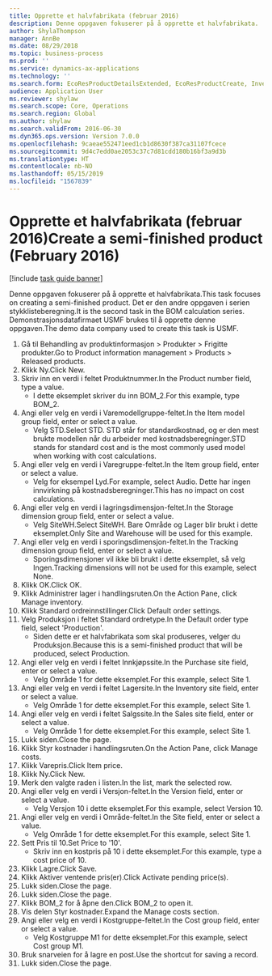 ```yaml
---
title: Opprette et halvfabrikata (februar 2016)
description: Denne oppgaven fokuserer på å opprette et halvfabrikata.
author: ShylaThompson
manager: AnnBe
ms.date: 08/29/2018
ms.topic: business-process
ms.prod: ''
ms.service: dynamics-ax-applications
ms.technology: ''
ms.search.form: EcoResProductDetailsExtended, EcoResProductCreate, InventItemOrderSetup, InventItemPrice
audience: Application User
ms.reviewer: shylaw
ms.search.scope: Core, Operations
ms.search.region: Global
ms.author: shylaw
ms.search.validFrom: 2016-06-30
ms.dyn365.ops.version: Version 7.0.0
ms.openlocfilehash: 9caeae552471eed1cb1d8630f387ca31107fcece
ms.sourcegitcommit: 9d4c7edd0ae2053c37c7d81cdd180b16bf3a9d3b
ms.translationtype: HT
ms.contentlocale: nb-NO
ms.lasthandoff: 05/15/2019
ms.locfileid: "1567839"
---
```

# <a name="create-a-semi-finished-product-february-2016"></a><span data-ttu-id="2492f-103">Opprette et halvfabrikata (februar 2016)</span><span class="sxs-lookup"><span data-stu-id="2492f-103">Create a semi-finished product (February 2016)</span></span>

[!include [task guide banner](../../includes/task-guide-banner.md)]

<span data-ttu-id="2492f-104">Denne oppgaven fokuserer på å opprette et halvfabrikata.</span><span class="sxs-lookup"><span data-stu-id="2492f-104">This task focuses on creating a semi-finished product.</span></span> <span data-ttu-id="2492f-105">Det er den andre oppgaven i serien stykklisteberegning.</span><span class="sxs-lookup"><span data-stu-id="2492f-105">It is the second task in the BOM calculation series.</span></span> <span data-ttu-id="2492f-106">Demonstrasjonsdatafirmaet USMF brukes til å opprette denne oppgaven.</span><span class="sxs-lookup"><span data-stu-id="2492f-106">The demo data company used to create this task is USMF.</span></span>

1. <span data-ttu-id="2492f-107">Gå til Behandling av produktinformasjon > Produkter > Frigitte produkter.</span><span class="sxs-lookup"><span data-stu-id="2492f-107">Go to Product information management > Products > Released products.</span></span>
2. <span data-ttu-id="2492f-108">Klikk Ny.</span><span class="sxs-lookup"><span data-stu-id="2492f-108">Click New.</span></span>
3. <span data-ttu-id="2492f-109">Skriv inn en verdi i feltet Produktnummer.</span><span class="sxs-lookup"><span data-stu-id="2492f-109">In the Product number field, type a value.</span></span>
    * <span data-ttu-id="2492f-110">I dette eksemplet skriver du inn BOM_2.</span><span class="sxs-lookup"><span data-stu-id="2492f-110">For this example, type BOM_2.</span></span>  
4. <span data-ttu-id="2492f-111">Angi eller velg en verdi i Varemodellgruppe-feltet.</span><span class="sxs-lookup"><span data-stu-id="2492f-111">In the Item model group field, enter or select a value.</span></span>
    * <span data-ttu-id="2492f-112">Velg STD.</span><span class="sxs-lookup"><span data-stu-id="2492f-112">Select STD.</span></span> <span data-ttu-id="2492f-113">STD står for standardkostnad, og er den mest brukte modellen når du arbeider med kostnadsberegninger.</span><span class="sxs-lookup"><span data-stu-id="2492f-113">STD stands for standard cost and is the most commonly used model when working with cost calculations.</span></span>  
5. <span data-ttu-id="2492f-114">Angi eller velg en verdi i Varegruppe-feltet.</span><span class="sxs-lookup"><span data-stu-id="2492f-114">In the Item group field, enter or select a value.</span></span>
    * <span data-ttu-id="2492f-115">Velg for eksempel Lyd.</span><span class="sxs-lookup"><span data-stu-id="2492f-115">For example, select Audio.</span></span> <span data-ttu-id="2492f-116">Dette har ingen innvirkning på kostnadsberegninger.</span><span class="sxs-lookup"><span data-stu-id="2492f-116">This has no impact on cost calculations.</span></span>  
6. <span data-ttu-id="2492f-117">Angi eller velg en verdi i lagringsdimensjon-feltet.</span><span class="sxs-lookup"><span data-stu-id="2492f-117">In the Storage dimension group field, enter or select a value.</span></span>
    * <span data-ttu-id="2492f-118">Velg SiteWH.</span><span class="sxs-lookup"><span data-stu-id="2492f-118">Select SiteWH.</span></span> <span data-ttu-id="2492f-119">Bare Område og Lager blir brukt i dette eksemplet.</span><span class="sxs-lookup"><span data-stu-id="2492f-119">Only Site and Warehouse will be used for this example.</span></span>  
7. <span data-ttu-id="2492f-120">Angi eller velg en verdi i sporingsdimensjon-feltet.</span><span class="sxs-lookup"><span data-stu-id="2492f-120">In the Tracking dimension group field, enter or select a value.</span></span>
    * <span data-ttu-id="2492f-121">Sporingsdimensjoner vil ikke bli brukt i dette eksemplet, så velg Ingen.</span><span class="sxs-lookup"><span data-stu-id="2492f-121">Tracking dimensions will not be used for this example, select None.</span></span>  
8. <span data-ttu-id="2492f-122">Klikk OK.</span><span class="sxs-lookup"><span data-stu-id="2492f-122">Click OK.</span></span>
9. <span data-ttu-id="2492f-123">Klikk Administrer lager i handlingsruten.</span><span class="sxs-lookup"><span data-stu-id="2492f-123">On the Action Pane, click Manage inventory.</span></span>
10. <span data-ttu-id="2492f-124">Klikk Standard ordreinnstillinger.</span><span class="sxs-lookup"><span data-stu-id="2492f-124">Click Default order settings.</span></span>
11. <span data-ttu-id="2492f-125">Velg Produksjon i feltet Standard ordretype.</span><span class="sxs-lookup"><span data-stu-id="2492f-125">In the Default order type field, select 'Production'.</span></span>
    * <span data-ttu-id="2492f-126">Siden dette er et halvfabrikata som skal produseres, velger du Produksjon.</span><span class="sxs-lookup"><span data-stu-id="2492f-126">Because this is a semi-finished product that will be produced, select Production.</span></span>  
12. <span data-ttu-id="2492f-127">Angi eller velg en verdi i feltet Innkjøpssite.</span><span class="sxs-lookup"><span data-stu-id="2492f-127">In the Purchase site field, enter or select a value.</span></span>
    * <span data-ttu-id="2492f-128">Velg Område 1 for dette eksemplet.</span><span class="sxs-lookup"><span data-stu-id="2492f-128">For this example, select Site 1.</span></span>  
13. <span data-ttu-id="2492f-129">Angi eller velg en verdi i feltet Lagersite.</span><span class="sxs-lookup"><span data-stu-id="2492f-129">In the Inventory site field, enter or select a value.</span></span>
    * <span data-ttu-id="2492f-130">Velg Område 1 for dette eksemplet.</span><span class="sxs-lookup"><span data-stu-id="2492f-130">For this example, select Site 1.</span></span>  
14. <span data-ttu-id="2492f-131">Angi eller velg en verdi i feltet Salgssite.</span><span class="sxs-lookup"><span data-stu-id="2492f-131">In the Sales site field, enter or select a value.</span></span>
    * <span data-ttu-id="2492f-132">Velg Område 1 for dette eksemplet.</span><span class="sxs-lookup"><span data-stu-id="2492f-132">For this example, select Site 1.</span></span>  
15. <span data-ttu-id="2492f-133">Lukk siden.</span><span class="sxs-lookup"><span data-stu-id="2492f-133">Close the page.</span></span>
16. <span data-ttu-id="2492f-134">Klikk Styr kostnader i handlingsruten.</span><span class="sxs-lookup"><span data-stu-id="2492f-134">On the Action Pane, click Manage costs.</span></span>
17. <span data-ttu-id="2492f-135">Klikk Varepris.</span><span class="sxs-lookup"><span data-stu-id="2492f-135">Click Item price.</span></span>
18. <span data-ttu-id="2492f-136">Klikk Ny.</span><span class="sxs-lookup"><span data-stu-id="2492f-136">Click New.</span></span>
19. <span data-ttu-id="2492f-137">Merk den valgte raden i listen.</span><span class="sxs-lookup"><span data-stu-id="2492f-137">In the list, mark the selected row.</span></span>
20. <span data-ttu-id="2492f-138">Angi eller velg en verdi i Versjon-feltet.</span><span class="sxs-lookup"><span data-stu-id="2492f-138">In the Version field, enter or select a value.</span></span>
    * <span data-ttu-id="2492f-139">Velg Versjon 10 i dette eksemplet.</span><span class="sxs-lookup"><span data-stu-id="2492f-139">For this example, select Version 10.</span></span>  
21. <span data-ttu-id="2492f-140">Angi eller velg en verdi i Område-feltet.</span><span class="sxs-lookup"><span data-stu-id="2492f-140">In the Site field, enter or select a value.</span></span>
    * <span data-ttu-id="2492f-141">Velg Område 1 for dette eksemplet.</span><span class="sxs-lookup"><span data-stu-id="2492f-141">For this example, select Site 1.</span></span>  
22. <span data-ttu-id="2492f-142">Sett Pris til 10.</span><span class="sxs-lookup"><span data-stu-id="2492f-142">Set Price to '10'.</span></span>
    * <span data-ttu-id="2492f-143">Skriv inn en kostpris på 10 i dette eksemplet.</span><span class="sxs-lookup"><span data-stu-id="2492f-143">For this example, type a cost price of 10.</span></span>  
23. <span data-ttu-id="2492f-144">Klikk Lagre.</span><span class="sxs-lookup"><span data-stu-id="2492f-144">Click Save.</span></span>
24. <span data-ttu-id="2492f-145">Klikk Aktiver ventende pris(er).</span><span class="sxs-lookup"><span data-stu-id="2492f-145">Click Activate pending price(s).</span></span>
25. <span data-ttu-id="2492f-146">Lukk siden.</span><span class="sxs-lookup"><span data-stu-id="2492f-146">Close the page.</span></span>
26. <span data-ttu-id="2492f-147">Lukk siden.</span><span class="sxs-lookup"><span data-stu-id="2492f-147">Close the page.</span></span>
27. <span data-ttu-id="2492f-148">Klikk BOM_2 for å åpne den.</span><span class="sxs-lookup"><span data-stu-id="2492f-148">Click BOM_2 to open it.</span></span>
28. <span data-ttu-id="2492f-149">Vis delen Styr kostnader.</span><span class="sxs-lookup"><span data-stu-id="2492f-149">Expand the Manage costs section.</span></span>
29. <span data-ttu-id="2492f-150">Angi eller velg en verdi i Kostgruppe-feltet.</span><span class="sxs-lookup"><span data-stu-id="2492f-150">In the Cost group field, enter or select a value.</span></span>
    * <span data-ttu-id="2492f-151">Velg Kostgruppe M1 for dette eksemplet.</span><span class="sxs-lookup"><span data-stu-id="2492f-151">For this example, select Cost group M1.</span></span>  
30. <span data-ttu-id="2492f-152">Bruk snarveien for å lagre en post.</span><span class="sxs-lookup"><span data-stu-id="2492f-152">Use the shortcut for saving a record.</span></span>
31. <span data-ttu-id="2492f-153">Lukk siden.</span><span class="sxs-lookup"><span data-stu-id="2492f-153">Close the page.</span></span>

